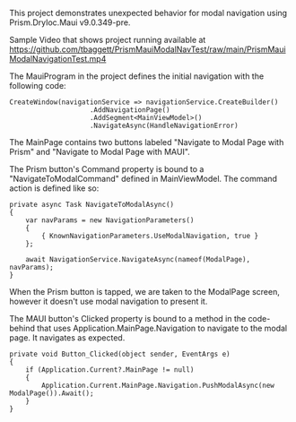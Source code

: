 This project demonstrates unexpected behavior for modal navigation using Prism.DryIoc.Maui v9.0.349-pre.

Sample Video that shows project running available at https://github.com/tbaggett/PrismMauiModalNavTest/raw/main/PrismMauiModalNavigationTest.mp4

The MauiProgram in the project defines the initial navigation with the following code:

    CreateWindow(navigationService => navigationService.CreateBuilder()
    					.AddNavigationPage()
    					.AddSegment<MainViewModel>()
    					.NavigateAsync(HandleNavigationError)

The MainPage contains two buttons labeled "Navigate to Modal Page with Prism" and "Navigate to Modal Page with MAUI". 

The Prism button's Command property is bound to a "NavigateToModalCommand" defined in MainViewModel. The command action is defined like so:

    private async Task NavigateToModalAsync()
    {
		var navParams = new NavigationParameters()
		{
			{ KnownNavigationParameters.UseModalNavigation, true }
		};

		await NavigationService.NavigateAsync(nameof(ModalPage), navParams);
    }

When the Prism button is tapped, we are taken to the ModalPage screen, however it doesn't use modal navigation to present it.

The MAUI button's Clicked property is bound to a method in the code-behind that uses Application.MainPage.Navigation to navigate to the modal page. It navigates as expected.

    private void Button_Clicked(object sender, EventArgs e)
    {
		if (Application.Current?.MainPage != null)
		{
            Application.Current.MainPage.Navigation.PushModalAsync(new ModalPage()).Await();
        }
    }

